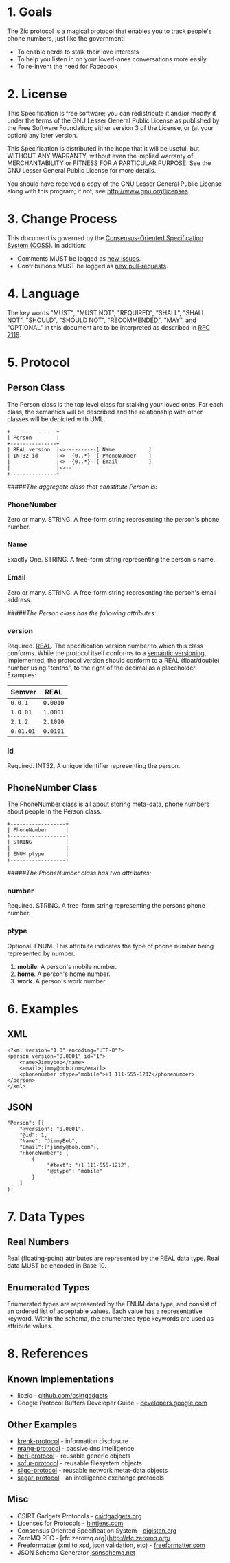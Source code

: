 # 1. Goals

The Zic protocol is a magical protocol that enables you to track people's phone numbers, just like the government!

* To enable nerds to stalk their love interests
* To help you listen in on your loved-ones conversations more easily
* To re-invent the need for Facebook

# 2. License

This Specification is free software; you can redistribute it and/or modify it under the terms of the GNU Lesser General Public License as published by the Free Software Foundation; either version 3 of the License, or (at your option) any later version.

This Specification is distributed in the hope that it will be useful, but WITHOUT ANY WARRANTY; without even the implied warranty of MERCHANTABILITY or FITNESS FOR A PARTICULAR PURPOSE. See the GNU Lesser General Public License for more details.

You should have received a copy of the GNU Lesser General Public License along with this program; if not, see <http://www.gnu.org/licenses>.

# 3. Change Process

This document is governed by the [Consensus-Oriented Specification System (COSS)](http://www.digistan.org/spec:1/COSS). In addition:

* Comments MUST be logged as [new issues](https://github.com/blog/411-github-issue-tracker).
* Contributions MUST be logged as [new pull-requests](https://help.github.com/articles/creating-a-pull-request).

# 4. Language

The key words "MUST", "MUST NOT", "REQUIRED", "SHALL", "SHALL NOT", "SHOULD", "SHOULD NOT", "RECOMMENDED", "MAY", and "OPTIONAL" in this document are to be interpreted as described in [RFC 2119](http://www.ietf.org/rfc/rfc2119.txt).

# 5. Protocol
## Person Class
The Person class is the top level class for stalking your loved ones. For each class, the semantics will be described and the relationship with other classes will be depicted with UML. 

```
+---------------+
| Person        |
+---------------+
| REAL version  |<>----------[ Name           ]
| INT32 id      |<>--{0..*}--[ PhoneNumber    ]
|               |<>--{0..*}--[ Email          ]
|               |<>--
+---------------+
```

#####*The aggregate class that constitute Person is:*

### PhoneNumber
Zero or many. STRING. A free-form string representing the person's phone number.

### Name
Exactly One. STRING. A free-form string representing the person's name.

### Email
Zero or many. STRING. A free-form string representing the person's email address.

#####*The Person class has the following attributes:*

### version
Required. [REAL](#real-numbers). The specification version number to which this class conforms. While the protocol itself conforms to a [semantic versioning](http://semver.org/), implemented, the protocol version should conform to a REAL (float/double) number using "tenths", to the right of the decimal as a placeholder. Examples:

Semver | REAL
-------|-------
```0.0.1```  | ```0.0010```
```1.0.01``` | ```1.0001```
```2.1.2```  | ```2.1020```
```0.01.01```| ```0.0101```

### id
Required. INT32. A unique identifier representing the person.

## PhoneNumber Class
The PhoneNumber class is all about storing meta-data, phone numbers about people in the Person class.

```
+------------------+
| PhoneNumber      |
+------------------+
| STRING           |
|                  |
| ENUM ptype       |
+------------------+
```

#####*The PhoneNumber class has two attributes:*

### number
Required. STRING. A free-form string representing the persons phone number.

### ptype
Optional. ENUM. This attribute indicates the type of phone number being represented by number.

1. **mobile**. A person's mobile number.
2. **home**. A person's home number.
3. **work**. A person's work number.

# 6. Examples
## XML

```
<?xml version="1.0" encoding="UTF-8"?>
<person version="0.0001" id="1">
    <name>Jimmybob</name>
    <email>jimmy@bob.com</email>
    <phonenumber ptype="mobile">+1 111-555-1212</phonenumber>
</person>
</xml>
```
## JSON

```
"Person": [{
    "@version": "0.0001",
    "@id": 1,
    "Name": "JimmyBob",
    "Email":["jimmy@bob.com"],
    "PhoneNumber": [
        {
             "#text": "+1 111-555-1212",
             "@ptype": "mobile"
        }
    ]
}]
```

# 7. Data Types
## Real Numbers

Real (floating-point) attributes are represented by the REAL data type. Real data MUST be encoded in Base 10.

## Enumerated Types

Enumerated types are represented by the ENUM data type, and consist of an ordered list of acceptable values.  Each value has a representative keyword.  Within the schema, the enumerated type keywords are used as attribute values.

# 8. References
## Known Implementations

* libzic - [github.com/csirtgadgets](https://github.com/csirtgadgets/libzic)
* Google Protocol Buffers Developer Guide - [developers.google.com](https://developers.google.com/protocol-buffers/docs/overview)

## Other Examples
* [krenk-protocol](https://github.com/csirtgadgets/krenk-protocol) - information disclosure
* [nrang-protocol](https://github.com/csirtgadgets/krenk-protocol) - passive dns intelligence
* [heri-protocol](https://github.com/csirtgadgets/krenk-protocol) - reusable generic objects
* [sofur-protocol](https://github.com/csirtgadgets/krenk-protocol) - reusable filesystem objects
* [sligo-protocol](https://github.com/csirtgadgets/krenk-protocol) - reusable network metat-data objects
* [sagar-protocol](https://github.com/csirtgadgets/krenk-protocol) - an intelligence exchange protocols


## Misc
* CSIRT Gadgets Protocols - [csirtgadgets.org](http://csirtgadgets.org/rfc)
* Licenses for Protocols - [hintjens.com](http://hintjens.com/blog:41)
* Consensus Oriented Specification System - [digistan.org](http://www.digistan.org/)
* ZeroMQ RFC - [rfc.zeromq.org](http://rfc.zeromq.org/
* Freeformatter (xml to xsd, json validation, etc) - [freeformatter.com](http://www.freeformatter.com/)
* JSON Schema Generator [jsonschema.net](http://www.jsonschema.net/)
